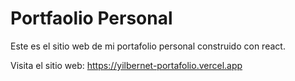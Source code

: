 # Portfaolio Personal

Este es el sitio web de mi portafolio personal construido con react.

Visita el sitio web: https://yilbernet-portafolio.vercel.app